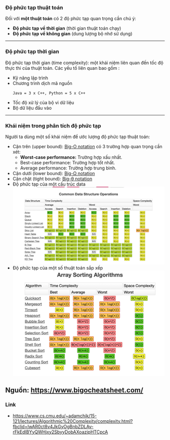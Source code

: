 ### Độ phức tạp thuật toán
Đối với <b>một thuật toán</b> có 2 độ phức tạp quan trọng cần chú ý:
- <b>Độ phức tạp về thời gian</b> (thời gian thuật toán chạy)
- <b>Độ phức tạp về không gian</b> (dung lượng bộ nhớ sử dụng)

----------------------
### Độ phức tạp thời gian
Độ phức tạp thời gian (time complexity): một khái niệm liên quan đến tốc độ thực thi của thuật toán. Các yếu tố liên quan bao gồm :
-   Kỹ năng lập trình
-   Chương trình dịch mã nguồn 
    ```
    Java = 3 x C++, Python = 5 x C++
    ```
-   Tốc độ xử lý của bộ vi dữ liệu
-   Bộ dữ liệu đầu vào

------------------------
### Khái niệm trong phân tích độ phức tạp
Người ta dùng một số khái niệm để ước lượng độ phức tạp thuật toán:
-   Cận trên (upper bound): [Big-O notation](https://en.wikipedia.org/wiki/Big_O_notation) có 3 trường hợp quan trọng cần xét:
    +   <b>Worst-case performance:</b> Trường hợp xấu nhất.
    +   Best-case performance: Trường hợp tốt nhất.
    +   Average performance: Trường hợp trung bình.
- Cận dưới (lower bound): [Big-Ω notation](https://en.wikipedia.org/wiki/Big_Omega_function)
- Cận chặt (tight bound): [Big-θ notation](https://www.educative.io/courses/visual-introduction-to-algorithms/jArRz)
- Độ phức tạp của một cấu trúc data
![picture](Resource/big-o-cheatsheet.png)
- Độ phức tạp của một số thuật toán sắp xếp
![picture](Resource/big-o-cheatsheet1.png)

Nguồn: https://www.bigocheatsheet.com/
-------------
### Link 

-   https://www.cs.cmu.edu/~adamchik/15-121/lectures/Algorithmic%20Complexity/complexity.html?fbclid=IwAR0ct8v4JkGyOgBnbZDLAv-rFkEdIBYyQWHjxy2SbyyDobAXoazipHTCpcA
